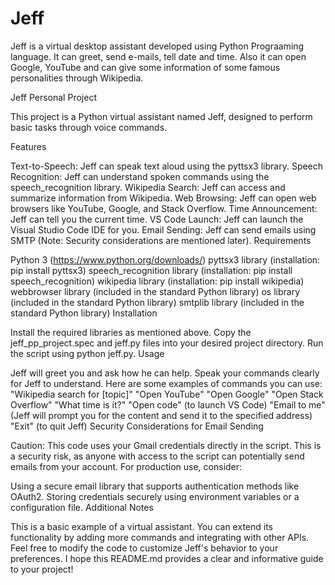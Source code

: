 # Jeff
Jeff is a virtual desktop assistant developed using Python Prograaming language. It can greet, send e-mails, tell date and time. Also it can open Google, YouTube and can give some information of some famous personalities through Wikipedia.

Jeff Personal Project

This project is a Python virtual assistant named Jeff, designed to perform basic tasks through voice commands.

Features

Text-to-Speech: Jeff can speak text aloud using the pyttsx3 library.
Speech Recognition: Jeff can understand spoken commands using the speech_recognition library.
Wikipedia Search: Jeff can access and summarize information from Wikipedia.
Web Browsing: Jeff can open web browsers like YouTube, Google, and Stack Overflow.
Time Announcement: Jeff can tell you the current time.
VS Code Launch: Jeff can launch the Visual Studio Code IDE for you.
Email Sending: Jeff can send emails using SMTP (Note: Security considerations are mentioned later).
Requirements

Python 3 (https://www.python.org/downloads/)
pyttsx3 library (installation: pip install pyttsx3)
speech_recognition library (installation: pip install speech_recognition)
wikipedia library (installation: pip install wikipedia)
webbrowser library (included in the standard Python library)
os library (included in the standard Python library)
smtplib library (included in the standard Python library)
Installation

Install the required libraries as mentioned above.
Copy the jeff_pp_project.spec and jeff.py files into your desired project directory.
Run the script using python jeff.py.
Usage

Jeff will greet you and ask how he can help.
Speak your commands clearly for Jeff to understand.
Here are some examples of commands you can use:
"Wikipedia search for [topic]"
"Open YouTube"
"Open Google"
"Open Stack Overflow"
"What time is it?"
"Open code" (to launch VS Code)
"Email to me" (Jeff will prompt you for the content and send it to the specified address)
"Exit" (to quit Jeff)
Security Considerations for Email Sending

Caution: This code uses your Gmail credentials directly in the script. This is a security risk, as anyone with access to the script can potentially send emails from your account. For production use, consider:

Using a secure email library that supports authentication methods like OAuth2.
Storing credentials securely using environment variables or a configuration file.
Additional Notes

This is a basic example of a virtual assistant. You can extend its functionality by adding more commands and integrating with other APIs.
Feel free to modify the code to customize Jeff's behavior to your preferences.
I hope this README.md provides a clear and informative guide to your project!
